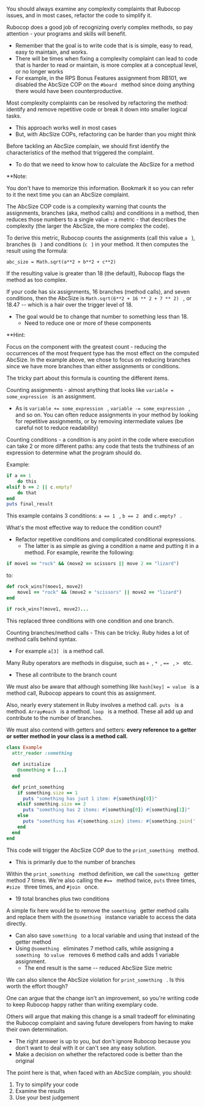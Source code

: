 
You should always examine any complexity complaints that Rubocop issues, and in most cases, refactor the code to simplify it.

Rubocop does a good job of recognizing overly complex methods, so pay attention - your programs and skills will benefit.
- Remember that the goal is to write code that is is simple, easy to read, easy to maintain, and works.
- There will be times when fixing a complexity complaint can lead to code that is harder to read or maintain, is more complex at a conceptual level, or no longer works
- For example, in the RPS Bonus Features assignment from RB101, we disabled the AbcSize COP on the `#board ` method since doing anything there would have been counterproductive.

Most complexity complaints can be resolved by refactoring the method: identify and remove repetitive code or break it down into smaller logical tasks.
- This approach works well in most cases
- But, with AbcSize COPs, refactoring can be harder than you might think

Before tackling an AbcSize complain, we should first identify the characteristics of the method that triggered the complaint.
- To do that we need to know how to calculate the AbcSize for a method

**Note:

You don't have to memorize this information. Bookmark it so you can refer to it the next time you can an AbcSize complaint.

The AbcSize COP code is a complexity warning that counts the assignments, branches (aka, method calls) and conditions in a method, then reduces those numbers to a single value - a metric - that describes the complexity (the larger the AbcSize, the more complex the code).

To derive this metric, Rubocop counts the assignments (call this value `a ` ), branches (`b ` ) and conditions (`c ` ) in your method. It then computes the result using the formula:

```
abc_size = Math.sqrt(a**2 + b**2 + c**2)
```

If the resulting value is greater than 18 (the default), Rubocop flags the method as too complex.

If your code has six assignments, 16 branches (method calls), and seven conditions, then the AbcSize is `Math.sqrt(6**2 + 16 ** 2 + 7 ** 2) ` , or 18.47 -- which is a hair over the trigger level of 18.
- The goal would be to change that number to something less than 18.
	- Need to reduce one or more of these components

**Hint:

Focus on the component with the greatest count - reducing the occurrences of the most frequent type has the most effect on the computed AbcSize. In the example above, we chose to focus on reducing branches since we have more branches than either assignments or conditions.

The tricky part about this formula is counting the different items.

Counting assignments - almost anything that looks like `variable = some_expression ` is an assignment. 
- As is `variable += some_expression ` , `variable -= some_expression ` , and so on.
You can often reduce assignments in your method by looking for repetitive assignments, or by removing intermediate values (be careful not to reduce readability)

Counting conditions - a condition is any point in the code where execution can take 2 or more different paths: any code that tests the truthiness of an expression to determine what the program should do.

Example:

```ruby
if a == 1
	do this
elsif b == 2 || c.empty?
	do that
end
puts final_result
```

This example contains 3 conditions: `a == 1 ` , `b == 2 ` and `c.empty? ` .

What's the most effective way to reduce the condition count?
- Refactor repetitive conditions and complicated conditional expressions.
	- The latter is as simple as giving a condition a name and putting it in a method. For example, rewrite the following:

```ruby
if move1 == "rock" && (move2 == scissors || move 2 == "lizard")
```

to:

```ruby
def rock_wins?(moev1, move2)
	move1 == "rock" && (move2 = "scissors" || move2 == "lizard")
end

if rock_wins?(move1, move2)...
```

This replaced three conditions with one condition and one branch.

Counting branches/method calls - This can be tricky. Ruby hides a lot of method calls behind syntax. 
- For example `a[3] ` is a method call.

Many Ruby operators are methods in disguise, such as `+ `, `* `, `== ` , `> ` etc.
- These all contribute to the branch count

We must also be aware that although something like `hash[key] = value ` is a method call, Rubocop appears to count this as assignment.

Also, nearly every statement in Ruby involves a method call. `puts ` is a method. `Array#each ` is a method. `loop ` is a method. These all add up and contribute to the number of branches.

We must also contend with getters and setters: **every reference to a getter or setter method in your class is a method call.**

```ruby
class Example
  attr_reader :something
  
  def initialize
    @something = [...]
  end
  
  def print_something
    if something.size == 1
      puts "something has just 1 item: #{something[0]}"
    elsif something.size == 2
      puts "something has 2 items: #{something[0]} #{something[1]}"
    else
      puts "something has #{something.size} items: #{something.join(' ')}"
    end
  end
end
```

This code will trigger the AbcSize COP due to the `print_something ` method.
- This is primarily due to the number of branches

Within the `print_something ` method definition, we call the `something ` getter method 7 times. We're also calling the `#== ` method twice, `puts` three times, `#size ` three times, and `#join ` once.
- 19 total branches plus two conditions

A simple fix here would be to remove the `something ` getter method calls and replace them with the `@something ` instance variable to access the data directly.
- Can also save `something ` to a local variable and using that instead of the getter method
- Using `@something ` eliminates 7 method calls, while assigning a `something ` to `value ` removes 6 method calls and adds 1 variable assignment.
	- The end result is the same -- reduced AbcSize Size metric

We can also silence the AbcSize violation for `print_something ` . Is this worth the effort though?

One can argue that the change isn't an improvement, so you're writing code to keep Rubocop happy rather than writing exemplary code.

Others will argue that making this change is a small tradeoff for eliminating the Rubocop complaint and saving future developers from having to make their own determination.
- The right answer is up to you, but don't ignore Rubocop because you don't want to deal with it or can't see any easy solution.
- Make a decision on whether the refactored code is better than the original

The point here is that, when faced with an AbcSize complain, you should:

1. Try to simplify your code
2. Examine the results
3. Use your best judgement